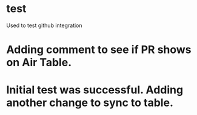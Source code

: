 # test
Used to test github integration

# Adding comment to see if PR shows on Air Table.

# Initial test was successful. Adding another change to sync to table. 
